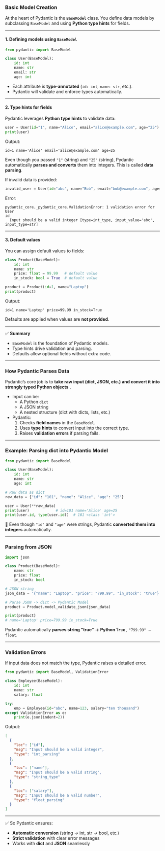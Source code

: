 
### **Basic Model Creation**

At the heart of Pydantic is the **`BaseModel`** class.
You define data models by subclassing `BaseModel` and using **Python type hints** for fields.

---

#### 1. **Defining models using `BaseModel`**

```python
from pydantic import BaseModel

class User(BaseModel):
    id: int
    name: str
    email: str
    age: int
```

- Each attribute is **type-annotated** (`id: int`, `name: str`, etc.).
- Pydantic will validate and enforce types automatically.

---

#### 2. **Type hints for fields**

Pydantic leverages **Python type hints** to validate data:

```python
user = User(id="1", name="Alice", email="alice@example.com", age="25")
print(user)
```

Output:

```
id=1 name='Alice' email='alice@example.com' age=25
```

Even though you passed `"1"` (string) and `"25"` (string), Pydantic automatically **parses and converts** them into integers.
This is called **data parsing**.

If invalid data is provided:

```python
invalid_user = User(id="abc", name="Bob", email="bob@example.com", age=30)
```

Error:

```
pydantic_core._pydantic_core.ValidationError: 1 validation error for User
id
  Input should be a valid integer [type=int_type, input_value='abc', input_type=str]
```

---

#### 3. **Default values**

You can assign default values to fields:

```python
class Product(BaseModel):
    id: int
    name: str
    price: float = 99.99   # default value
    in_stock: bool = True  # default value

product = Product(id=1, name="Laptop")
print(product)
```

Output:

```
id=1 name='Laptop' price=99.99 in_stock=True
```

Defaults are applied when values are **not provided**.

---

✅ **Summary**

- `BaseModel` is the foundation of Pydantic models.
- Type hints drive validation and parsing.
- Defaults allow optional fields without extra code.


---

### **How Pydantic Parses Data**

Pydantic’s core job is to  **take raw input (dict, JSON, etc.) and convert it into strongly typed Python objects** .

* Input can be:
  * A Python `dict`
  * A JSON string
  * A nested structure (dict with dicts, lists, etc.)
* Pydantic:
  1. Checks **field names** in the `BaseModel`.
  2. Uses **type hints** to convert input into the correct type.
  3. Raises **validation errors** if parsing fails.

---

### **Example: Parsing dict into Pydantic Model**

```python
from pydantic import BaseModel

class User(BaseModel):
    id: int
    name: str
    age: int

# Raw data as dict
raw_data = {"id": "101", "name": "Alice", "age": "25"}  

user = User(**raw_data)  
print(user)            # id=101 name='Alice' age=25
print(user.id, type(user.id))  # 101 <class 'int'>
```

🔹 Even though `"id"` and `"age"` were strings, Pydantic **converted them into integers** automatically.

---

### **Parsing from JSON**

```python
import json

class Product(BaseModel):
    name: str
    price: float
    in_stock: bool

# JSON string
json_data = '{"name": "Laptop", "price": "799.99", "in_stock": "true"}'

# Parse JSON -> dict -> Pydantic Model
product = Product.model_validate_json(json_data)

print(product)
# name='Laptop' price=799.99 in_stock=True
```

Pydantic automatically  **parses string "true" → Python `True`** , `"799.99" → float`.

---

### **Validation Errors**

If input data does not match the type, Pydantic raises a detailed error.

```python
from pydantic import BaseModel, ValidationError

class Employee(BaseModel):
    id: int
    name: str
    salary: float

try:
    emp = Employee(id="abc", name=123, salary="ten thousand")
except ValidationError as e:
    print(e.json(indent=2))
```

Output:

```json
[
  {
    "loc": ["id"],
    "msg": "Input should be a valid integer",
    "type": "int_parsing"
  },
  {
    "loc": ["name"],
    "msg": "Input should be a valid string",
    "type": "string_type"
  },
  {
    "loc": ["salary"],
    "msg": "Input should be a valid number",
    "type": "float_parsing"
  }
]
```

---

✅ So Pydantic ensures:

* **Automatic conversion** (string → int, str → bool, etc.)
* **Strict validation** with clear error messages
* Works with **dict** and **JSON** seamlessly

